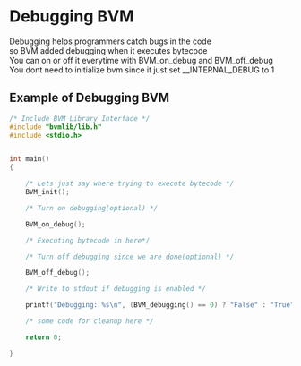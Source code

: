 # Debugging BVM
Debugging helps programmers catch bugs in the code
<br>
so BVM added debugging when it executes bytecode
<br>
You can on or off it everytime with BVM_on_debug and BVM_off_debug
<br>
You dont need to initialize bvm since it just set __INTERNAL_DEBUG to 1

## Example of Debugging BVM
```c
/* Include BVM Library Interface */
#include "bvmlib/lib.h"
#include <stdio.h>


int main()
{

    /* Lets just say where trying to execute bytecode */
    BVM_init();

    /* Turn on debugging(optional) */

    BVM_on_debug();

    /* Executing bytecode in here*/

    /* Turn off debugging since we are done(optional) */

    BVM_off_debug();

    /* Write to stdout if debugging is enabled */

    printf("Debugging: %s\n", (BVM_debugging() == 0) ? "False" : "True");

    /* some code for cleanup here */

    return 0;

}
```